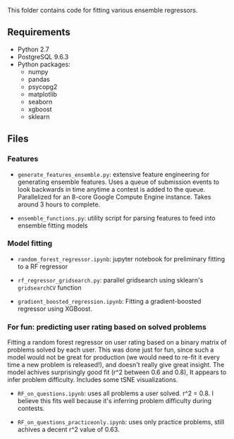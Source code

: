This folder contains code for fitting various ensemble regressors.

## Requirements
- Python 2.7
- PostgreSQL 9.6.3
- Python packages:
	- numpy
	- pandas
	- psycopg2
	- matplotlib
	- seaborn
	- xgboost
	- sklearn
	

## Files

### Features


- ```generate_features_ensemble.py```: extensive feature engineering for generating ensemble features. Uses a queue of submission events to look backwards in time anytime a contest is added to the queue. Parallelized for an 8-core Google Compute Engine instance. Takes around 3 hours to complete.

- ```ensemble_functions.py```: utility script for parsing features to feed into ensemble fitting models


### Model fitting

- ```random_forest_regressor.ipynb```: jupyter notebook for preliminary fitting to a RF regressor

- ```rf_regressor_gridsearch.py```: parallel gridsearch using sklearn's ```gridsearchCV``` function

- ```gradient_boosted_regression.ipynb```: Fitting a gradient-boosted regressor using XGBoost.




### For fun: predicting user rating based on solved problems
Fitting a random forest regressor on user rating based on a binary matrix of problems solved by each user. This was done just for fun, since such a model would not be great for production (we would need to re-fit it every time a new problem is released!), and doesn't really give great insight. The model achives surprisingly good fit (r^2 between 0.6 and 0.8), It appears to infer problem difficulty. Includes some tSNE visualizations.

- ```RF_on_questions.ipynb```: uses all problems a user solved. r^2 = 0.8. I believe this fits well because it's inferring problem difficulty during contests.

- ```RF_on_questions_practiceonly.ipynb```: uses only practice problems, still achives a decent r^2 value of 0.63.

